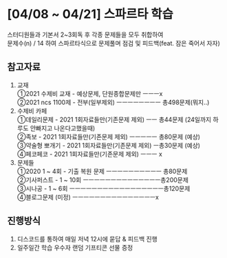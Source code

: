 # [04/08 ~ 04/21] 스파르타 학습
스터디원들과 기본서 2~3회독 후 각종 문제들을 모두 취합하여<br>
문제수(n) / 14 하여 스파르타식으로 문제풀며 점검 및 피드백(feat. 잠은 죽어서 자자)

## 참고자료
1. 교재<br>
   ①2021 수제비 교재 - 예상문제, 단원종합문제만 ㅡㅡㅡx<br>
   ②2021 ncs 1100제 - 전부(일부제외) ㅡㅡㅡㅡㅡㅡㅡㅡ 총498문제(뭐지..)<br>
2. 수제비 카페<br>
   ①데일리문제 - 2021 1회자료들만(기존문제 제외) ㅡㅡ 총44문제 (24일까지 하루도 안빠지고 나온다고했을때)  
   ②족보 - 2021 1회자료들만(기존문제 제외) ㅡㅡㅡㅡㅡ 총80문제 (예상)<br>
   ③약술형 뽀개기 - 2021 1회자료들만(기존문제 제외) ㅡ총30문제 (예상)<br>
   ④페코페코 - 2021 1회자료들만(기존문제 제외) ㅡㅡㅡ x<br>
3. 문제들<br>
   ①2020 1 ~ 4회 - 기출 복원 문제 ㅡㅡㅡㅡㅡㅡㅡㅡㅡㅡ 총80문제<br>
   ②기사퍼스트 -  1 ~ 10회 ㅡㅡㅡㅡㅡㅡㅡㅡㅡㅡㅡㅡㅡㅡ총200문제<br>
   ③시나공 - 1 ~ 6회 ㅡㅡㅡㅡㅡㅡㅡㅡㅡㅡㅡㅡㅡㅡㅡㅡㅡ총120문제<br>
   ④블로그문제  (미정) ㅡㅡㅡㅡㅡㅡㅡㅡㅡㅡㅡㅡㅡㅡㅡx<br>

## 진행방식
1. 디스코드를 통하여 매일 저녁 12시에 묻답 & 피드백 진행
2. 일주일간 학습 우수자 랜덤 기프티콘 선물 증정

